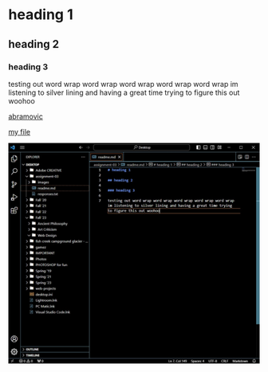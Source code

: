 # heading 1

## heading 2

### heading 3

testing out word wrap word wrap word wrap word wrap word wrap im listening to silver lining and having a great time trying to figure this out woohoo

[abramovic](https://www.royalacademy.org.uk/exhibition/marina-abramovic)

[my file](./responses.txt)

![screenshot](./images/assignment-03-photo.jpg)
